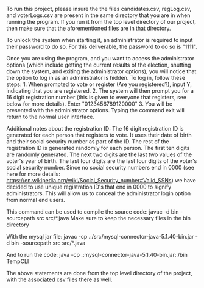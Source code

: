 To run this project, please insure the the files candidates.csv, regLog.csv,
and voterLogs.csv are present in the same directory that you are in when
running the program. If you run it from the top level directory of our
project, then make sure that the aforementioned files are in that directory.

To unlock the system when starting it, an administrator is required to
input their password to do so. For this deliverable, the password to do
so is "1111". 

Once you are using the program, and you want to access the administrator options
(which include getting the current results of the election, shutting down
the system, and exiting the administrator options), you will notice that the
option to log in as an administrator is hidden. To log in, follow these steps:
    1. When prompted to vote or register (Are you registered?), input Y,
       indicating that you are registered.
    2. The system will then prompt you for a 16 digit registration number (this
       is given to everyone that registers, see below for more details). Enter
       "0123456789120000"
    3. You will be presented with the administrator options. Typing the command
       exit will return to the normal user interface.

Additional notes about the registration ID:
    The 16 digit registration ID is generated for each person that registers to
    vote. It uses their date
    of birth and their social security number as part of the ID. The rest of the
    registration ID is
    generated randomly for each person. The first ten digits are randomly
    generated. The next two digits
    are the last two values of the voter's year of birth. The last four digits
    are the last four digits of
    the voter's social security number. Since no social security numbers end in
    0000 (see here for more
    details: https://en.wikipedia.org/wiki/Social_Security_number#Valid_SSNs) we
    have decided to use
    unique registration ID's that end in 0000 to signify administrators. This
    will allow us to conceal the
    administrator login option from normal end users.


This command can be used to compile the source code:
  javac -d bin -sourcepath src src/*.java
Make sure to keep the necessary files in the bin directory

With the mysql jar file:
  javac -cp .:/src/mysql-connector-java-5.1.40-bin.jar -d bin -sourcepath src src/*.java

And to run the code:
  java -cp .:mysql-connector-java-5.1.40-bin.jar:./bin TempCLI

The above statements are done from the top level directory of the project, with
the associated csv files there as well.
